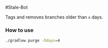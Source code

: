 #Stale-Bot

Tags and removes branches older than `x` days.

### How to use


```sh
./gradlew purge -Ddays=4
```